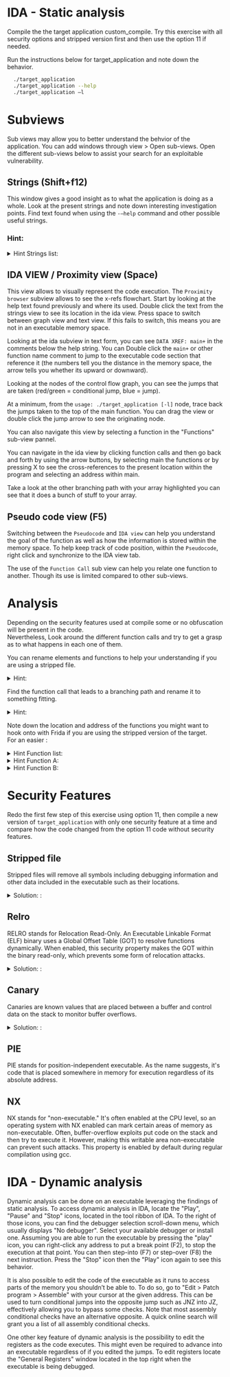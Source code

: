 # IDA - Static analysis

Compile the the target application custom_compile. 
Try this exercise with all security options and stripped version first and then use the option 11 if needed. 


Run the instructions below for target_application and note down the behavior. 
 

```sh 
  ./target_application 
  ./target_application --help 
  ./target_application –l 

```

# Subviews
Sub views may allow you to better understand the behvior of the application. You can add windows through view­ > Open sub-views.
Open the different sub-views below to assist your search for an exploitable vulnerability.

 

## Strings  (Shift+f12) 
This window gives a good insight as to what the application is doing as a whole. 
Look at the present strings and note down interesting investigation points. 
Find text found when using the `-–help` command and other possible useful strings.

### Hint: 
<details><summary>Hint Strings list:</summary>

-  LOAD:00000000000005CA 00000007 C strcmp
-   LOAD:00000000000005D1 00000008 C fprintf 
-   LOAD:00000000000005D9 00000006 C fopen 
-   LOAD:00000000000005DF 00000007 C fclose 
-   LOAD:00000000000005E6 00000007 C memset
-   LOAD:00000000000005F2 00000007 C stderr 
-   LOAD:00000000000005F9 00000006 C fread
-   LOAD:0000000000000604 00000007 C fwrite 
-   .rodata:00000000000020A0 00000021 C Usage: ./target_application [-l] 
-   .rodata:0000000000002132 00000012 C done parsing file 
-   .rodata:0000000000002132 00000022 C Discovered interesting value: %\n 

</details>



## IDA VIEW / Proximity view (Space) 

This view allows to visually represent the code execution. The `Proximity browser` subview allows to see the x-refs flowchart.
Start by looking at the help text found previously and where its used. Double click the text from the strings view to see its location in the ida view.
Press space to switch between graph view and text view. If this fails to switch, this means you are not in an executable memory space.  

Looking at the ida subview in text form, you can see `DATA XREF: main+` in the comments below the help string. 
You can Double click the `main+`  or other function name comment to jump to the executable code section that reference it (the numbers tell you the distance in the memory space, the arrow tells you whether its upward or downward). 

Looking at the nodes of the control flow graph, you can see the jumps that are taken (red/green = conditional jump, blue = jump). 

At a minimum, from the `usage: ./target_application [-l]` node, trace back the jumps taken to the top of the main function. You can drag the view or double click the jump arrow to see the originating node. 

You can also navigate this view by selecting a function in the "Functions" sub-view pannel. 

You can navigate in the ida view by clicking function calls and then go back and forth by using the arrow buttons, by selecting main the functions or by pressing X to see the cross-references to the present location  within the program and selecting an address within main. 

Take a look at the other branching path with your array highlighted you can see that it does a bunch of stuff to your array. 
 
## Pseudo code view (F5) 

Switching between the `Pseudocode` and `IDA view` can help you understand the goal of the function as well as how the information is stored  within the memory space. 
To help keep track of code position, within the `Pseudocode`, right click and synchronize to the IDA view tab.


The use of the `Function Call` sub view can help you relate one function to another. Though its use is limited compared to other sub-views.
 

# Analysis 

Depending on the security features used at compile some or no obfuscation will be present in the code.  
Nevertheless, Look around the different function calls and try to get a grasp as to what happens in each one of them.  

You can rename elements and functions to help your understanding if you are using a stripped file. 

 
<details><summary>Hint:</summary> 

You can hence see that there is two branching paths from the start one of which is short, quickly branches and prints the message found above.  

The starting main node also uses 1 or 2 system calls before branching to the help node. These calls set a value and copy a string value. Look around for what could be used. 

</details>

Find the function call that leads to a branching path and rename it to something fitting. 

 

<details><summary>Hint:</summary> 

Double clicking on `dword_4040` will show us that there are multiple double word values being stored one after the other. This is a typical representation for an array. Select all nearby dword and then click the convert to array. Then rename to an appropriate name by right clicking or pressing 'n'. 
</details>

Note down the location and address of the functions you might want to hook onto with Frida if you are using the stripped version of the target.  
For an easier : 

 

<details><summary>Hint Function list:</summary> 

-   Sub_132A: read input   @@ text:132A
-   Sub_11f9: license check @@ text:011f9
-   Sub_12A9: menu    @@text:12A9 
-   Sub_169c: parse file @@text:169C


</details>
 

<details><summary>Hint Function A:</summary>  

Sub_11f9:license check @@ text:011f9  checks twice per execution whether the license is valid or not. 

This is the prime hooking function for frida as it otherwise requires multiple manual interaction to stub out. 

</details>
 

<details><summary>Hint Function B:</summary> 

The following is an extract from Sub_169c:parse file @@text:169C. 

What is it doing ? How many characters are needed?  

```sh
  if ( stream ) {
    fread(ptr, v9, 1uLL, stream);
    
    for ( i = 0; i < v9 && *((_BYTE *)ptr + i); ++i ){
      switch ( *((_BYTE *)ptr + i) )
      
      { 
        
        case 'A': 
          v5 = 1; 
          break; 

        case 'B': 
          v6 = 1; 
          break; 

        case 'C': 
          v7 = 1;
          break; 

        default: 
          if ( v5 && v6 && v7 ) 
          { 
            printf( 
              "Discovered interesting value: %x\n", 
              (unsigned int)*((char *)ptr 
                            + *((char *)ptr + i) * *((char *)ptr + i) * *((char *)ptr + i) * *((char *)ptr + i))); 
            return 0LL; 
          } 
          break; 
      } 
    } 
```

<details><summary>Solution: :</summary> 

It reads a license passed through a file to check whether it contains 3+ characters and has an A, a B and a C. 

Passing it ABC1 will output a Segmentation Fault which is our attack vector. 

</details>
</details> 

# Security Features

Redo the first few step of this exercise using option 11, then compile a new version of `target_application` with only one security feature at a time and compare how the code changed from the option 11 code without security features.
## Stripped file

Stripped files will remove all symbols including debugging information and other data included in the executable such as their locations. 
<details><summary>Solution: :</summary> 

Look at the function names displayed in the Function pannel.

| Unstripped | Stripped |
| ------ | ------ |
| _start | start |
| _dl_relocate_static_pie | |
| deregister_tm_clones | deregister_tm_clones |
| register_tm_clones | nullsub_1 |
| __do_global_dtors_aux | __do_global_dtors_aux |
| frame_dummy | sub_4011D0 |
| license_check | sub_4011D6 |
| print_help | sub_401263 |
| get_line | sub_4012BD |
| main | main |
| parse_file | sub_4015E9 |
| _term_proc | _term_proc |

</details>

## Relro

RELRO stands for Relocation Read-Only. An Executable Linkable Format (ELF) binary uses a Global Offset Table (GOT) to resolve functions dynamically. When enabled, this security property makes the GOT within the binary read-only, which prevents some form of relocation attacks.
<details><summary>Solution: :</summary> 

Go at any two matching functions within the Relro and No-Relro files. Then take a look at the addresses of each of those functions. While the addresses are slightly different the Relro version does not show where the GOT starts.

| No Relro | Relro |
| ------ | ------ |
|    00000000004011D6    |    00000000000011F9    |

</details>

## Canary

Canaries are known values that are placed between a buffer and control data on the stack to monitor buffer overflows.
<details><summary>Solution: :</summary> 

The Canaries are checked twice during the executable. Once at 0000000000001060 and once at 0000000000004108. Try to familiarize yourself with how it looks in both the graph and text view as you'll find Canary to be easily identifiable in the future.

The content of the Canary subroutine is as follows:

.plt:0000000000001060 ___stack_chk_fail proc near             ; CODE XREF: sub_1209+A9↓p



.plt:0000000000001060                                         ; sub_12B9+7A↓p ...

.plt:0000000000001060                 jmp     cs:off_4018

.plt:0000000000001060 ___stack_chk_fail endp

</details>

## PIE

PIE stands for position-independent executable. As the name suggests, it's code that is placed somewhere in memory for execution regardless of its absolute address.

## NX

NX stands for "non-executable." It's often enabled at the CPU level, so an operating system with NX enabled can mark certain areas of memory as non-executable. Often, buffer-overflow exploits put code on the stack and then try to execute it. However, making this writable area non-executable can prevent such attacks. This property is enabled by default during regular compilation using gcc.

# IDA - Dynamic analysis

Dynamic analysis can be done on an executable leveraging the findings of static analysis. To access dynamic analysis in IDA, locate the "Play", "Pause" and "Stop" icons, located in the tool ribbon of IDA. To the right of those icons, you can find the debugger selection scroll-down menu, which usually displays "No debugger". Select your available debugger or install one. Assuming you are able to run the executable by pressing the "play" icon, you can right-click any address to put a break point (F2), to stop the execution at that point. You can then step-into (F7) or step-over (F8) the next instruction. Press the "Stop" icon then the "Play" icon again to see this behavior. 

It is also possible to edit the code of the executable as it runs to access parts of the memory you shouldn’t be able to. To do so, go to "Edit > Patch program > Assemble" with your cursor at the given address. This can be used to turn conditional jumps into the opposite jump such as JNZ into JZ, effectively allowing you to bypass some checks. Note that most assembly conditional checks have an alternative opposite. A quick online search will grant you a list of all assembly conditional checks.

One other key feature of dynamic analysis is the possibility to edit the registers as the code executes. This might even be required to advance into an executable regardless of if you edited the jumps. To edit registers locate the "General Registers" window located in the top right when the executable is being debugged. 
